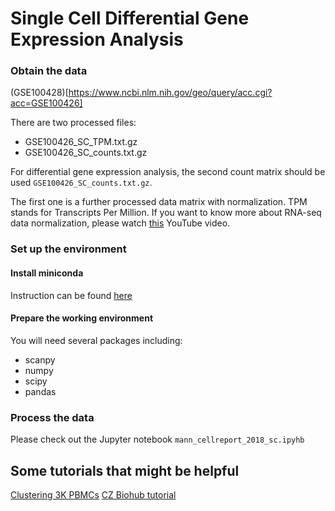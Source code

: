 # Single Cell Differential Gene Expression Analysis

### Obtain the data
(GSE100428)[https://www.ncbi.nlm.nih.gov/geo/query/acc.cgi?acc=GSE100426]

There are two processed files:
- GSE100426_SC_TPM.txt.gz
- GSE100426_SC_counts.txt.gz

For differential gene expression analysis, the second count matrix should be used `GSE100426_SC_counts.txt.gz`.

The first one is a further processed data matrix with normalization.
TPM stands for Transcripts Per Million. If you want to know more about RNA-seq data normalization, please watch [this](https://www.youtube.com/watch?v=TTUrtCY2k-w) YouTube video.


### Set up the environment

#### Install miniconda

Instruction can be found [here](https://docs.conda.io/en/latest/miniconda.html)

#### Prepare the working environment

You will need several packages including:

- scanpy
- numpy
- scipy
- pandas


### Process the data
Please check out the Jupyter notebook `mann_cellreport_2018_sc.ipyhb`


## Some tutorials that might be helpful

[Clustering 3K PBMCs](https://scanpy-tutorials.readthedocs.io/en/latest/pbmc3k.html)
[CZ Biohub tutorial](https://github.com/theislab/scanpy-demo-czbiohub/blob/master/10X_PBMC.ipynb)

